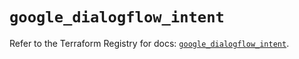 # `google_dialogflow_intent`

Refer to the Terraform Registry for docs: [`google_dialogflow_intent`](https://registry.terraform.io/providers/hashicorp/google-beta/6.14.0/docs/resources/google_dialogflow_intent).
